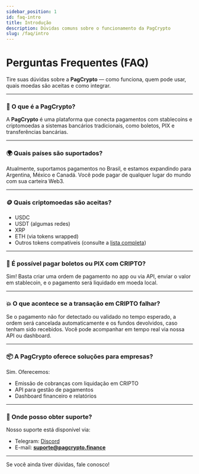 ```yaml
---
sidebar_position: 1
id: faq-intro
title: Introdução
description: Dúvidas comuns sobre o funcionamento da PagCrypto
slug: /faq/intro
---
```


# Perguntas Frequentes (FAQ)

Tire suas dúvidas sobre a **PagCrypto** — como funciona, quem pode usar, quais moedas são aceitas e como integrar.

---

### 💸 O que é a **PagCrypto**?

A **PagCrypto** é uma plataforma que conecta pagamentos com stablecoins e criptomoedas a sistemas bancários tradicionais, como boletos, PIX e transferências bancárias.

---

### 🌍 Quais países são suportados?

Atualmente, suportamos pagamentos no Brasil, e estamos expandindo para Argentina, México e Canadá. Você pode pagar de qualquer lugar do mundo com sua carteira Web3.

---

### 🪙 Quais criptomoedas são aceitas?

- USDC
- USDT (algumas redes)
- XRP
- ETH (via tokens wrapped)
- Outros tokens compatíveis (consulte a [lista completa](https://github.com/pagcrypto/token-list))

---

### 🧾 É possível pagar boletos ou PIX com CRIPTO?

Sim! Basta criar uma ordem de pagamento no app ou via API, enviar o valor em stablecoin, e o pagamento será liquidado em moeda local.

---

### 💥 O que acontece se a transação em CRIPTO falhar?

Se o pagamento não for detectado ou validado no tempo esperado, a ordem será cancelada automaticamente e os fundos devolvidos, caso tenham sido recebidos. Você pode acompanhar em tempo real via nossa API ou dashboard.

---

### 📦 A **PagCrypto** oferece soluções para empresas?

Sim. Oferecemos:
- Emissão de cobranças com liquidação em CRIPTO
- API para gestão de pagamentos
- Dashboard financeiro e relatórios

---

### 📩 Onde posso obter suporte?

Nosso suporte está disponível via:
- Telegram: [Discord](https://discord.gg/vhvXnKuARg)
- E-mail: **suporte@pagcrypto.finance**

---

Se você ainda tiver dúvidas, fale conosco!

